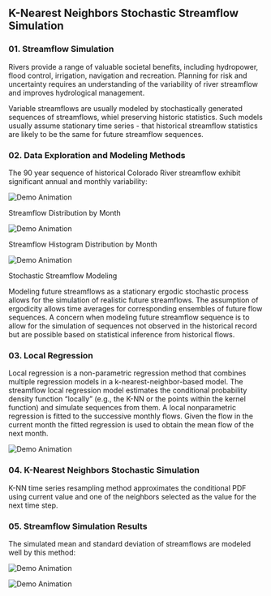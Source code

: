 ## K-Nearest Neighbors Stochastic Streamflow Simulation

### 01. Streamflow Simulation 

Rivers provide a range of valuable societal benefits, including hydropower, flood control, irrigation, navigation and recreation. Planning for risk and uncertainty requires an understanding of the variability of river streamflow and improves hydrological management. 

Variable streamflows are usually modeled by stochastically generated sequences of streamflows, whiel preserving historic statistics. Such models usually assume stationary time series - that historical streamflow statistics are likely to be the same for future streamflow sequences.

### 02. Data Exploration and Modeling Methods

The 90 year sequence of historical Colorado River streamflow exhibit significant annual and monthly variability:

![Demo Animation](../plots/plotMNF.png?raw=true)

Streamflow Distribution by Month

![Demo Animation](../plots/plotMnthBplot.png?raw=true)

Streamflow Histogram Distribution by Month

![Demo Animation](../plots/plotMnthHist.png?raw=true)

Stochastic Streamflow Modeling

Modeling future streamflows as a stationary ergodic stochastic process allows for the simulation of realistic future streamflows. The assumption of ergodicity allows time averages for corresponding ensembles of future flow sequences. A concern when modeling future streamflow sequence is to allow for the simulation of sequences not observed in the historical record but are possible based on statistical inference from historical flows.


### 03. Local Regression

Local regression is a non-parametric regression method that combines multiple regression models in a k-nearest-neighbor-based model. The streamflow local regression model estimates the conditional probability density function “locally” (e.g., the K-NN or the points within the kernel function) and simulate sequences from them. A local nonparametric regression is fitted to the successive monthly flows. Given the flow in the current month the fitted regression is used to obtain the mean flow of the next month. 
 
![Demo Animation](../plots/plotLocfit.png?raw=true)

### 04. K-Nearest Neighbors Stochastic Simulation

K-NN time series resampling method approximates the conditional PDF using current value and one of the neighbors selected as the value for the next time step.

### 05. Streamflow Simulation Results

The simulated mean and standard deviation of streamflows are modeled well by this method:

![Demo Animation](../plots/plotSimMean.png?raw=true)

![Demo Animation](../plots/plotSimSD.png?raw=true)


